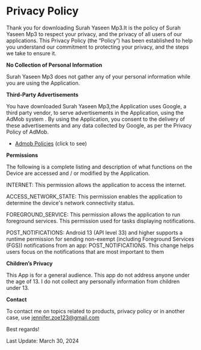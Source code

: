 <h1>Privacy Policy </h1>

Thank you for downloading Surah Yaseen Mp3.It is the policy of Surah Yaseen Mp3 to respect your privacy, 
and the privacy of all users of our applications. 
This Privacy Policy (the “Policy”) has been established to help you understand our commitment to protecting 
your privacy, and the steps we take to ensure it.



<b>No Collection of Personal Information</b>

Surah Yaseen Mp3 does not gather any of your personal information 
while you are using the Application.

<b>Third-Party Advertisements</b>

You have downloaded Surah Yaseen Mp3,the Application uses Google, a third party vendor, to serve advertisements 
in the Application, using the AdMob system . By using the Application, 
you consent to the delivery of these advertisements and any data collected by Google, as per the 
Privacy Policy of AdMob.
* <a href="https://support.google.com/admob/answer/6128543?hl=en">Admob Policies</a> (click to see)

<b>Permissions</b>

The following is a complete listing and description of what functions on the Device are
accessed and / or modified by the Application.

INTERNET:
This permission allows the application to access the internet.

ACCESS_NETWORK_STATE:
This permission enables the application to determine the device's network connectivity status.

FOREGROUND_SERVICE:
This permission allows the application to run foreground services. This permission used for tasks displaying notifications.

POST_NOTIFICATIONS:
Android 13 (API level 33) and higher supports a runtime permission for sending non-exempt (including Foreground Services (FGS)) notifications from an app: POST_NOTIFICATIONS. 
This change helps users focus on the notifications that are most important to them

<b>Children’s Privacy</b>

This App is for a general audience. This app do not address anyone under the age of 13. I do not collect any personally information from children under 13.

<b>Contact</b>

To contact me on topics related to products, privacy policy or in another case, use 
jennifer.zoe123@gmail.com

Best regards!

Last Update: March 30, 2024

